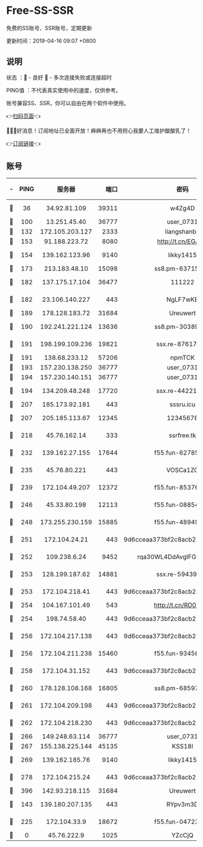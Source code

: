 # Free-SS-SSR

免费的SS账号、SSR账号，定期更新

更新时间：2019-04-16 09:07 +0800

## 说明

状态     ：🙂 - 良好 🙁 - 多次连接失败或连接超时

PING值   ：不代表真实使用中的速度，仅供参考。

账号兼容SS、SSR，你可以自由在两个软件中使用。

👉[扫码页面](https://liesauer.github.io/Free-SS-SSR/)👈

🎉🎉🎉好消息！订阅地址已全面开放！麻麻再也不用担心我要人工维护酸酸乳了！

👉[订阅链接](https://www.liesauer.net/yogurt/subscribe?ACCESS_TOKEN=DAYxR3mMaZAsaqUb)👈

## 账号

|-|PING|服务器|端口|密码|加密方式|区域|
|:----:|:----:|:-----:|-----:|:----:|:----:|:----:|
|🙂|36|34.92.81.109|39311|w4Zg4D|chacha20-ietf|US|
|🙂|100|13.251.45.40|36777|user_0731|chacha20|SG|
|🙂|132|172.105.203.127|2333|liangshanbo|chacha20|JP|
|🙂|153|91.188.223.72|8080|http://t.cn/EGJIyrl|rc4-md5|RU|
|🙂|154|139.162.123.96|9140|likky1415|aes-256-cfb|JP|
|🙂|173|213.183.48.10|15098|ss8.pm-63715751|rc4-md5|RU|
|🙂|182|137.175.17.104|36477|111222|aes-256-cfb|US|
|🙂|182|23.106.140.227|443|NgLF7wKB|aes-256-cfb|US|
|🙂|189|178.128.183.72|31684|Ureuwert|chacha20|US|
|🙂|190|192.241.221.124|13636|ss8.pm-30389881|aes-256-cfb|US|
|🙂|191|198.199.109.236|19821|ssx.re-87617585|aes-256-cfb|US|
|🙂|191|138.68.233.12|57206|npmTCK|rc4-md5|US|
|🙂|193|157.230.138.250|36777|user_0731|chacha20|US|
|🙂|194|157.230.140.151|36777|user_0731|chacha20|US|
|🙂|194|134.209.48.248|17720|ssx.re-44221085|aes-256-cfb|US|
|🙂|207|185.173.92.181|443|sssru.icu|rc4-md5|RU|
|🙂|207|205.185.113.67|12345|12345678|aes-256-cfb|US|
|🙂|218|45.76.162.14|333|ssrfree.tk|aes-256-cfb|SG|
|🙂|232|139.162.27.155|17644|f55.fun-62785557|aes-256-cfb|SG|
|🙂|235|45.76.80.221|443|VOSCa1ZG|aes-256-cfb|DE|
|🙂|239|172.104.49.207|12372|f55.fun-85376024|aes-256-cfb|SG|
|🙂|246|45.33.80.198|12113|f55.fun-08854609|aes-256-cfb|US|
|🙂|248|173.255.230.159|15885|f55.fun-48949694|aes-256-cfb|US|
|🙂|251|172.104.24.21|443|9d6cceaa373bf2c8acb22e60b6a58be6|aes-256-cfb|US|
|🙂|252|109.238.6.24|9452|rqa30WL4DdAvgIFG6Fs3znzTa|aes-256-cfb|FR|
|🙂|253|128.199.187.62|14881|ssx.re-59439256|aes-256-cfb|SG|
|🙂|253|172.104.218.41|443|9d6cceaa373bf2c8acb22e60b6a58be6|aes-256-cfb|US|
|🙂|254|104.167.101.49|543|http://t.cn/RD0D7sx|rc4-md5|CA|
|🙂|254|198.74.58.40|443|9d6cceaa373bf2c8acb22e60b6a58be6|aes-256-cfb|US|
|🙂|256|172.104.217.138|443|9d6cceaa373bf2c8acb22e60b6a58be6|aes-256-cfb|US|
|🙂|256|172.104.211.238|15460|f55.fun-93456939|aes-256-cfb|US|
|🙂|258|172.104.31.152|443|9d6cceaa373bf2c8acb22e60b6a58be6|aes-256-cfb|US|
|🙂|260|178.128.108.168|16805|ss8.pm-68597133|aes-256-cfb|SG|
|🙂|261|172.104.209.198|443|9d6cceaa373bf2c8acb22e60b6a58be6|aes-256-cfb|US|
|🙂|262|172.104.218.230|443|9d6cceaa373bf2c8acb22e60b6a58be6|aes-256-cfb|US|
|🙂|266|149.248.63.114|36777|user_0731|chacha20|CA|
|🙂|267|155.138.225.144|45135|KSS18l|rc4-md5|US|
|🙂|269|139.162.185.76|9140|likky1415|aes-256-cfb|DE|
|🙂|278|172.104.215.24|443|9d6cceaa373bf2c8acb22e60b6a58be6|aes-256-cfb|US|
|🙂|396|142.93.218.115|31684|Ureuwert|chacha20|IN|
|🙂|143|139.180.207.135|443|RYpv3m3D|aes-256-cfb|JP|
|🙂|225|172.104.33.9|18672|f55.fun-04723964|aes-256-cfb|SG|
|🙁|0|45.76.222.9|1025|YZcCjQ|rc4-md5|JP|
